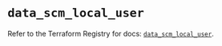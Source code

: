 # `data_scm_local_user`

Refer to the Terraform Registry for docs: [`data_scm_local_user`](https://registry.terraform.io/providers/paloaltonetworks/scm/1.0.2/docs/data-sources/local_user).
